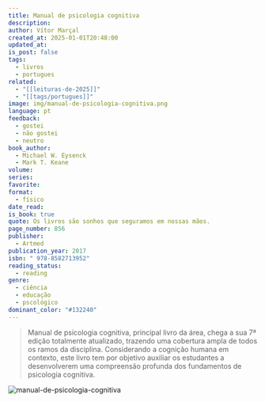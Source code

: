 ```yaml
---
title: Manual de psicologia cognitiva
description: 
author: Vítor Marçal
created_at: 2025-01-01T20:48:00
updated_at: 
is_post: false
tags:
  - livros
  - portugues
related:
  - "[[leituras-de-2025]]"
  - "[[tags/portugues]]"
image: img/manual-de-psicologia-cognitiva.png
language: pt
feedback:
  - gostei
  - não gostei
  - neutro
book_author:
  - Michael W. Eysenck
  - Mark T. Keane
volume: 
series: 
favorite: 
format:
  - físico
date_read: 
is_book: true
quote: Os livros são sonhos que seguramos em nossas mãos.
page_number: 856
publisher:
  - Artmed
publication_year: 2017
isbn: " 978-8582713952"
reading_status:
  - reading
genre:
  - ciência
  - educação
  - pscológico
dominant_color: "#132240"
---
```

> Manual de psicologia cognitiva, principal livro da área, chega a sua 7ª edição totalmente atualizado, trazendo uma cobertura ampla de todos os ramos da disciplina. Considerando a cognição humana em contexto, este livro tem por objetivo auxiliar os estudantes a desenvolverem uma compreensão profunda dos fundamentos de psicologia cognitiva.

![manual-de-psicologia-cognitiva](img/manual-de-psicologia-cognitiva.png)